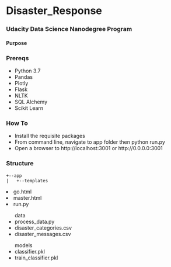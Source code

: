 # Disaster_Response
### Udacity Data Science Nanodegree Program

#### Purpose

### Prereqs
<ul>
  <li>Python 3.7</li>
  <li>Pandas</li>
  <li>Plotly</li>
  <li>Flask</li>
  <li>NLTK</li>
  <li>SQL Alchemy</li>
  <li>Scikit Learn</li>
 </ul>

### How To
<ul>
  <li>Install the requisite packages</li>
  <li>From command line, navigate to app folder then python run.py</li>
  <li>Open a browser to http://localhost:3001 or http://0.0.0.0:3001</li>
</ul>

### Structure
```
+--app
|   +--templates
```
<li>go.html</li>
      <li>master.html</li>
  </ul>
  <li>run.py</li>
</ul>
<ul>data
  <li>process_data.py</li>
  <li>disaster_categories.csv</li>
  <li>disaster_messages.csv</li>
</ul>
<ul>models
  <li>classifier.pkl</li>
  <li>train_classifier.pkl</li>
</ul>

